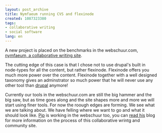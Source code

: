 ```yaml
---
layout: post_archive
title: Nymfaeum running CVS and flexinode
created: 1087323380
tags:
- collaborative writing
- social software
lang: en
---
```

A new project is placed on the benchmarks in the webschuur.com, <a href="http://www.nymfaeum.nl">nymfaeum, a collaborative writing site</a>.<!--break-->

The cutting edge of this case is that I chose not to use drupal's built in node-types for all the content, but rather flexinode. Flexinode offers you much more power over the content. Flexinode together with a well designed taxonomy gives an adminstrator so much power that he will never use any other tool than <a href="http://www.drupal.org">drupal</a> anymore!

Currently our tools in the webschuur.com are still the big hammer and the big saw, but as time goes along and the site shapes more and more we will start using finer tools. 
For now the roough edges are forming. We see what we are talking about. We have felling where we want to go and what it should look like. <a href="http://www.newmoon.nl">Pip</a> is working in the webschuur too, you can <a href="/blog/2">read his</a> blog for more information on the process of this collaborative wrintg and community site.
